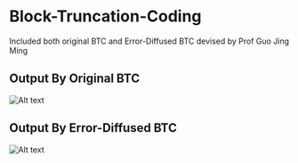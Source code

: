 # Block-Truncation-Coding
Included both original BTC and Error-Diffused BTC devised by Prof Guo Jing Ming

## Output By Original BTC
![Alt text](https://github.com/Chen-XueWen/Image-Processing-Algorithm/Block_Truncation_Coding/BTCout.png)

## Output By Error-Diffused BTC
![Alt text](https://github.com/Chen-XueWen/Image-Processing-Algorithm/Block_Truncation_Coding/EDBTCout.png)

